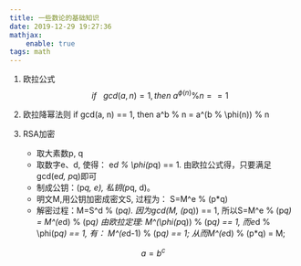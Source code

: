 ```yaml
---
title: 一些数论的基础知识
date: 2019-12-29 19:27:36
mathjax:
    enable: true
tags: math
---
```


1. 欧拉公式
$$
if \ \ \  gcd(a, n) = 1, then \ a^{\phi(n)} \% n == 1
$$

2. 欧拉降幂法则
if gcd(a, n) == 1, then a^b % n = a^(b % \phi(n)) % n

2. RSA加密
    - 取大素数p, q
    - 取数字e、d, 使得： e*d % \phi(p*q) == 1. 由欧拉公式得，只要满足gcd(e*d, p*q)即可
    - 制成公钥：(p*q, e), 私钥(p*q, d)。
    - 明文M,用公钥加密成密文S, 过程为： S=M^e % (p*q)
    - 解密过程：M=S^d % (p*q). 因为gcd(M, (p*q)) == 1, 所以S=M^e % (p*q) = M^(e*d) % (p*q)
        由欧拉定理: M^(\phi(p*q)) % (p*q) == 1, 而e*d % \phi(p*q) == 1, 有： M^(e*d-1) % (p*q) == 1;
        从而M^(e*d) % (p*q) = M;                                    


$$a=b^c$$